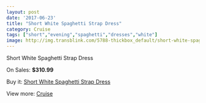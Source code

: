```yaml
---
layout: post
date: '2017-06-23'
title: "Short White Spaghetti Strap Dress"
category: Cruise
tags: ["short","evening","spaghetti","dresses","white"]
image: http://img.transblink.com/5788-thickbox_default/short-white-spaghetti-strap-dress.jpg
---
```

Short White Spaghetti Strap Dress

On Sales: **$310.99**
<a href="https://www.transblink.com/en/cruise/1883-short-white-spaghetti-strap-dress.html"><amp-img layout="responsive" width="600" height="600" src="//img.transblink.com/5788-thickbox_default/short-white-spaghetti-strap-dress.jpg" alt="Short White Spaghetti Strap Dress 0" /></a>
<a href="https://www.transblink.com/en/cruise/1883-short-white-spaghetti-strap-dress.html"><amp-img layout="responsive" width="600" height="600" src="//img.transblink.com/5790-thickbox_default/short-white-spaghetti-strap-dress.jpg" alt="Short White Spaghetti Strap Dress 1" /></a>
<a href="https://www.transblink.com/en/cruise/1883-short-white-spaghetti-strap-dress.html"><amp-img layout="responsive" width="600" height="600" src="//img.transblink.com/5789-thickbox_default/short-white-spaghetti-strap-dress.jpg" alt="Short White Spaghetti Strap Dress 2" /></a>

Buy it: [Short White Spaghetti Strap Dress](https://www.transblink.com/en/cruise/1883-short-white-spaghetti-strap-dress.html "Short White Spaghetti Strap Dress")

View more: [Cruise](https://www.transblink.com/en/5-cruise "Cruise")